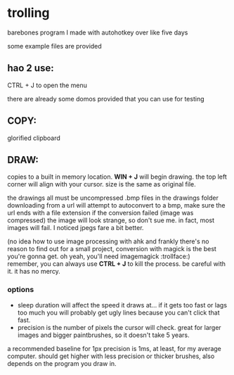 # trolling
barebones program I made with autohotkey over like five days

some example files are provided

## hao 2 use:
CTRL + J to open the menu

there are already some domos provided that you can use for testing

## COPY:
glorified clipboard

## DRAW:
copies to a built in memory location. **WIN + J** will begin drawing. the top left corner will align with your cursor. size is the same as original file.

the drawings all must be uncompressed .bmp files in the drawings folder  
downloading from a url will attempt to autoconvert to a bmp, make sure the url ends with a file extension
if the conversion failed (image was compressed) the image will look strange, so don't sue me. in fact, most images will fail. I noticed jpegs fare a bit better.  

(no idea how to use image processing with ahk and frankly there's no reason to find out for a small project, conversion with magick is the best you're gonna get. oh yeah, you'll need imagemagick :trollface:)  
remember, you can always use **CTRL + J** to kill the process. be careful with it. it has no mercy.

### options
- sleep duration will affect the speed it draws at... if it gets too fast or lags too much you will probably get ugly lines because you can't click that fast.
- precision is the number of pixels the cursor will check. great for larger images and bigger paintbrushes, so it doesn't take 5 years.

a recommended baseline for 1px precision is 1ms, at least, for my average computer. should get higher with less precision or thicker brushes, also depends on the program you draw in.